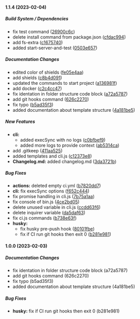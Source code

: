 #### 1.1.4 (2023-02-04)

##### Build System / Dependencies

*  fix test command ([26900c6c](https://github.com/RodrigoTeran/syntactically-awesome-react-app/commit/26900c6cdcdfdb918feeb7f86ce9ea3aee54208a))
*  delete install command from package.json ([cfdac994](https://github.com/RodrigoTeran/syntactically-awesome-react-app/commit/cfdac9944da71fe1dfe4c1d6efdf1c0cbca3ac98))
*  add fs-extra ([c1675740](https://github.com/RodrigoTeran/syntactically-awesome-react-app/commit/c167574041d069b05ee1b4453d47d1dc79b4f360))
*  added start-server-and-test ([0503e657](https://github.com/RodrigoTeran/syntactically-awesome-react-app/commit/0503e6572bfd4375fb63fed62c4b626233300f03))

##### Documentation Changes

*  edited color of shields ([fe05e4aa](https://github.com/RodrigoTeran/syntactically-awesome-react-app/commit/fe05e4aa6147cb8a113e7d46484c3c0d207989cc))
*  add shields ([c8b4d091](https://github.com/RodrigoTeran/syntactically-awesome-react-app/commit/c8b4d09174e3af531ac9cda854e64787ba29ae09))
*  updated the commands to start project ([a136981f](https://github.com/RodrigoTeran/syntactically-awesome-react-app/commit/a136981fbd352a136ec756d1c1119253153e7694))
*  add docker ([c2c4cc47](https://github.com/RodrigoTeran/syntactically-awesome-react-app/commit/c2c4cc47344bce8772c2cced2b2ce7165065d1cf))
*  fix identation in folder structure code block ([a72a5787](https://github.com/RodrigoTeran/syntactically-awesome-react-app/commit/a72a5787989c95c0485cba0d41de0afe8cc8db6e))
*  add git hooks command ([626c2270](https://github.com/RodrigoTeran/syntactically-awesome-react-app/commit/626c227046cfe7058628d422e7eeecccbf790c59))
*  fix typo ([b5ad35f3](https://github.com/RodrigoTeran/syntactically-awesome-react-app/commit/b5ad35f30b91734036fbba8411db4be31d8e19fa))
*  added documentation about template structure ([4a181be5](https://github.com/RodrigoTeran/syntactically-awesome-react-app/commit/4a181be5e46a3d1afd68de2f8c6746538bfeb1ad))

##### New Features

* **cli:**
  *  added execSync with no logs ([c0bfbef9](https://github.com/RodrigoTeran/syntactically-awesome-react-app/commit/c0bfbef9ce8267b966b12dcb3805874f83837a3c))
  *  added more logs to provide context ([ab5314ca](https://github.com/RodrigoTeran/syntactically-awesome-react-app/commit/ab5314ca822e0376d5600db0db0aefd739d9dc33))
*  add .gitkeep ([411aa525](https://github.com/RodrigoTeran/syntactically-awesome-react-app/commit/411aa52565cfb7fd6c3adf9203796ddb070472f0))
*  added templates and cli.js ([c12373e8](https://github.com/RodrigoTeran/syntactically-awesome-react-app/commit/c12373e8718e2b9eeabb99a98525fc268d5abf8b))
* **Changelog.md:**  added changelog.md ([3da3721b](https://github.com/RodrigoTeran/syntactically-awesome-react-app/commit/3da3721ba1d725766259cddedf027a19068178d0))

##### Bug Fixes

* **actions:**  deleted empty ci.yml ([b7820dd7](https://github.com/RodrigoTeran/syntactically-awesome-react-app/commit/b7820dd7969924832bdb1d68597cec3fe65b8aed))
* **cli:**  fix execSync options ([f652c444](https://github.com/RodrigoTeran/syntactically-awesome-react-app/commit/f652c4446558489f318daa0dd166071247a921a0))
*  fix promise handling in cli.js ([7b75a1aa](https://github.com/RodrigoTeran/syntactically-awesome-react-app/commit/7b75a1aa99f332e58d20ebd3c1f07684a388700a))
*  fix console of bin.js ([4ce2bd05](https://github.com/RodrigoTeran/syntactically-awesome-react-app/commit/4ce2bd05adef6235b318b35b7ba79473aef387e1))
*  delete unused variable in cli.js ([ccdd63f6](https://github.com/RodrigoTeran/syntactically-awesome-react-app/commit/ccdd63f676ca2adc50e929f5d49b0ed6bfad6775))
*  delete inquirer variable ([da5daf63](https://github.com/RodrigoTeran/syntactically-awesome-react-app/commit/da5daf63382b2fd8659e4ff9e988968391424cf1))
*  fix ci.js commands ([b738e63f](https://github.com/RodrigoTeran/syntactically-awesome-react-app/commit/b738e63f4a61e9ca1e386e7b7731afc633a2194e))
* **husky:**
  *  fix husky pre-push hook ([80101fbe](https://github.com/RodrigoTeran/syntactically-awesome-react-app/commit/80101fbe3b155836939ed680384ce7c8bb51a41c))
  *  fix if CI run git hooks then exit 0 ([b281e981](https://github.com/RodrigoTeran/syntactically-awesome-react-app/commit/b281e981cf0163ba5229868c3e808fd987043a70))

#### 1.0.0 (2023-02-03)

##### Documentation Changes

*  fix identation in folder structure code block (a72a5787)
*  add git hooks command (626c2270)
*  fix typo (b5ad35f3)
*  added documentation about template structure (4a181be5)

##### Bug Fixes

* **husky:**  fix if CI run git hooks then exit 0 (b281e981)

